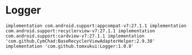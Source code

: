 # Logger

`
 implementation com.android.support:appcompat-v7:27.1.1
 implementation com.android.support:recyclerview-v7:27.1.1
 implementation com.android.support:cardview-v7:27.1.1
 implementation 'com.github.CymChad:BaseRecyclerViewAdapterHelper:2.9.38'
 implementation 'com.github.tomxukui:Logger:1.0.0'
 `